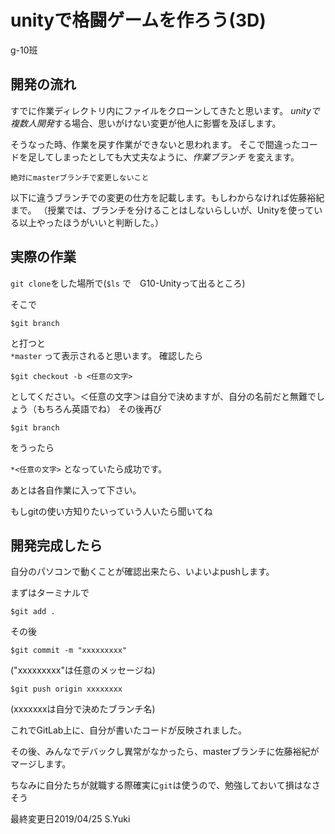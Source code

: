 # unityで格闘ゲームを作ろう(3D)

g-10班

## 開発の流れ

すでに作業ディレクトリ内にファイルをクローンしてきたと思います。
*unityで複数人開発*する場合、思いがけない変更が他人に影響を及ぼします。

そうなった時、作業を戻す作業ができないと思われます。
そこで間違ったコードを足してしまったとしても大丈夫なように、*作業ブランチ* を変えます。

`絶対にmasterブランチで変更しないこと`

以下に違うブランチでの変更の仕方を記載します。もしわからなければ佐藤裕紀まで。
（授業では、ブランチを分けることはしないらしいが、Unityを使っている以上やったほうがいいと判断した。）


## 実際の作業

`git clone`をした場所で(`$ls` で　G10-Unityって出るところ)

そこで
```
$git branch
```

と打つと  
`*master`
って表示されると思います。
確認したら

```
$git checkout -b <任意の文字>
```

としてください。＜任意の文字＞は自分で決めますが、自分の名前だと無難でしょう（もちろん英語でね）
その後再び

```
$git branch
```

をうったら

`*<任意の文字>`
となっていたら成功です。

あとは各自作業に入って下さい。

もしgitの使い方知りたいっていう人いたら聞いてね

## 開発完成したら

自分のパソコンで動くことが確認出来たら、いよいよpushします。

まずはターミナルで

```
$git add .
```

その後

```
$git commit -m "xxxxxxxxx"
```

("xxxxxxxxx"は任意のメッセージね)

```
$git push origin xxxxxxxx
```

(xxxxxxxは自分で決めたブランチ名)

これでGitLab上に、自分が書いたコードが反映されました。

その後、みんなでデバックし異常がなかったら、masterブランチに佐藤裕紀がマージします。


ちなみに自分たちが就職する際確実に`git`は使うので、勉強しておいて損はなさそう


最終変更日2019/04/25 S.Yuki
